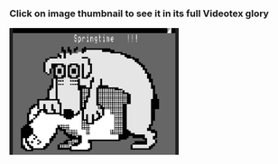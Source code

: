 ### Click on image thumbnail to see it in its full **Videotex** glory

[<img src="https://raw.githubusercontent.com/XReyRobert/VideotexPagesRepository/master//VideotexPages/.thumbnails/E.SPRINGTIME.png" width="300">](http://www.lideal.com/miedit/minitel-loader.html?url=https://raw.githubusercontent.com/XReyRobert/VideotexPagesRepository/master//VideotexPages/E.SPRINGTIME)
